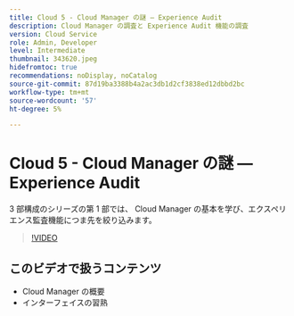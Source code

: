 ```yaml
---
title: Cloud 5 - Cloud Manager の謎 — Experience Audit
description: Cloud Manager の調査と Experience Audit 機能の調査
version: Cloud Service
role: Admin, Developer
level: Intermediate
thumbnail: 343620.jpeg
hidefromtoc: true
recommendations: noDisplay, noCatalog
source-git-commit: 87d19ba3388b4a2ac3db1d2cf3838ed12dbbd2bc
workflow-type: tm+mt
source-wordcount: '57'
ht-degree: 5%

---
```


# Cloud 5 - Cloud Manager の謎 — Experience Audit

3 部構成のシリーズの第 1 部では、 Cloud Manager の基本を学び、エクスペリエンス監査機能につま先を絞り込みます。

>[!VIDEO](https://video.tv.adobe.com/v/343620)

## このビデオで扱うコンテンツ

+ Cloud Manager の概要
+ インターフェイスの習熟
